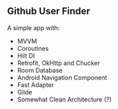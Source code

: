 ## Github User Finder

A simple app with:
- MVVM
- Coroutines
- Hilt DI
- Retrofit, OkHttp and Chucker
- Room Database
- Android Navigation Component
- Fast Adapter
- Glide
- Somewhat Clean Architecture (?)
